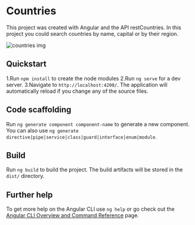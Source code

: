 # Countries

This project was created with Angular and the API restCountries. In this project you could search countries by name, capital or by their region.

![countries img](https://i.imgur.com/zJDjbBy.jpg)

## Quickstart

1.Run `npm install` to create the node modules
2.Run `ng serve` for a dev server. 
3.Navigate to `http://localhost:4200/`. The application will automatically reload if you change any of the source files.

## Code scaffolding

Run `ng generate component component-name` to generate a new component. You can also use `ng generate directive|pipe|service|class|guard|interface|enum|module`.

## Build

Run `ng build` to build the project. The build artifacts will be stored in the `dist/` directory.

## Further help

To get more help on the Angular CLI use `ng help` or go check out the [Angular CLI Overview and Command Reference](https://angular.io/cli) page.
